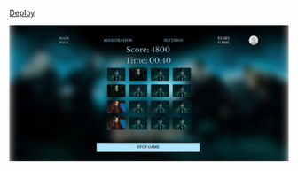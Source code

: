 [Deploy](https://rolling-scopes-school.github.io/uzuzer567-JSFE2021Q1/match-match-game/)

![alt text](assets/match-match-game.png)
